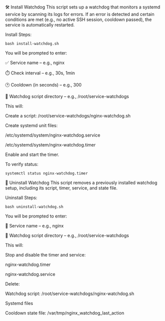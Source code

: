 🛠️ Install Watchdog
This script sets up a watchdog that monitors a systemd service by scanning its logs for errors. If an error is detected and certain conditions are met (e.g., no active SSH session, cooldown passed), the service is automatically restarted.

Install Steps:

    bash install-watchdog.sh
    
You will be prompted to enter:

✅ Service name – e.g., nginx

⏱️ Check interval – e.g., 30s, 1min

🕑 Cooldown (in seconds) – e.g., 300

📂 Watchdog script directory – e.g., /root/service-watchdogs

This will:

Create a script: /root/service-watchdogs/nginx-watchdog.sh

Create systemd unit files:

/etc/systemd/system/nginx-watchdog.service

/etc/systemd/system/nginx-watchdog.timer

Enable and start the timer.

To verify status:

    systemctl status nginx-watchdog.timer
    
🧹 Uninstall Watchdog
This script removes a previously installed watchdog setup, including its script, timer, service, and state file.

Uninstall Steps:

    bash uninstall-watchdog.sh
    
You will be prompted to enter:

🧾 Service name – e.g., nginx

📂 Watchdog script directory – e.g., /root/service-watchdogs

This will:

Stop and disable the timer and service:

nginx-watchdog.timer

nginx-watchdog.service

Delete:

Watchdog script: /root/service-watchdogs/nginx-watchdog.sh

Systemd files

Cooldown state file: /var/tmp/nginx_watchdog_last_action
